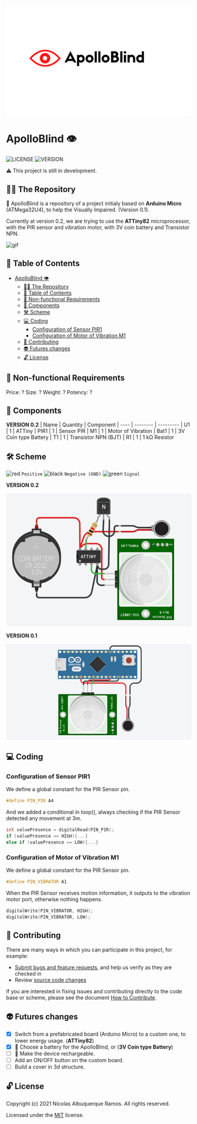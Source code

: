 ![icon](/docs/ApolloBlind.png)

# ApolloBlind 👁
![LICENSE](https://img.shields.io/github/license/Nicolas-albu/ApolloBlind?style=flat-square)
![VERSION](https://img.shields.io/github/manifest-json/v/Nicolas-albu/ApolloBlind?style=flat-square)

⚠ This project is still in development.

## 👩‍🚀 The Repository

🚀 ApolloBlind is a repository of a project initialy based on **Arduino Micro** (ATMega32U4), to help the Visually Impaired. (Version 0.1).

Currently at version 0.2, we are trying to use the **ATTiny82** microprocessor, with the PIR sensor and
vibration motor, with 3V coin battery and Transistor NPN.

![gif](https://media3.giphy.com/media/11sBLVxNs7v6WA/giphy.gif?cid=790b76114d64313ac5227152fbef63bd95f3d0176ff2f890&rid=giphy.gif&ct=g)

## 🎲 Table of Contents
- [ApolloBlind 👁](#apolloblind-)
  - [👩‍🚀 The Repository](#-the-repository)
  - [🎲 Table of Contents](#-table-of-contents)
  - [🧾 Non-functional Requirements](#-non-functional-requirements)
  - [🔌 Components](#-components)
  - [🛠 Scheme](#-scheme)
  - [💻 Coding](#-coding)
    - [Configuration of Sensor PIR1](#configuration-of-sensor-pir1)
    - [Configuration of Motor of Vibration M1](#configuration-of-motor-of-vibration-m1)
  - [🤝 Contributing](#-contributing)
  - [👽 Futures changes](#-futures-changes)
  - [🔓 License](#-license)

## 🧾 Non-functional Requirements

Price: ?
Size: ?
Weight: ?
Potency: ?

## 🔌 Components

**VERSION 0.2**
| Name | Quantity | Component 
| ---- | -------- | --------- 
| U1   | 1        | ATTiny
| PIR1 | 1        | Sensor PIR
| M1   | 1        | Motor of Vibration
| Bat1 | 1        | 3V Coin type Battery
| T1   | 1        | Transistor NPN (BJT)
| R1   | 1        | 1 kΩ Resistor 

## 🛠 Scheme

![red](https://via.placeholder.com/15/FF0000/000000?text=+) `Positive` 
![black](https://via.placeholder.com/15/000000/000000?text=+) `Negative (GND)`
![green](https://via.placeholder.com/15/008000/000000?text=+) `Signal`

**VERSION 0.2**

![scheme-2](/docs/Scheme-2.PNG)

**VERSION 0.1**

![scheme](/docs/Scheme.PNG)

## 💻 Coding 
### Configuration of Sensor PIR1

We define a global constant for the PIR Sensor pin.
```cpp
#define PIN_PIR A4
```
And we added a conditional in loop(), always checking if the PIR Sensor detected any movement at 3m.
```cpp
int valuePresence = digitalRead(PIN_PIR);
if (valuePresence == HIGH){...} 
else if (valuePresence == LOW){...}
```

### Configuration of Motor of Vibration M1

We define a global constant for the PIR Sensor pin.
```cpp
#define PIN_VIBRATOR A1
```
When the PIR Sensor receives motion information, it outputs to the vibration motor port, otherwise nothing happens.
```cpp
digitalWrite(PIN_VIBRATOR, HIGH);
digitalWrite(PIN_VIBRATOR, LOW);
```

## 🤝 Contributing

There are many ways in which you can participate in this project, for example:

* [Submit bugs and feature requests](https://github.com/Nicolas-albu/ApolloBlind/issues), and help us verify as they are checked in
* Review [source code changes](https://github.com/Nicolas/ApolloBlind/pulls)

If you are interested in fixing issues and contributing directly to the code base or scheme,
please see the document [How to Contribute](https://github.com/Nicolas-albu/ApolloBlind/wiki).

## 👽 Futures changes

- [X] Switch from a prefabricated board (Arduino Micro) to a custom one, to lower energy usage. (**ATTiny82**)
- [X] :battery: Choose a battery for the ApolloBlind, or (**3V Coin type Battery**)
- [ ] :electric_plug: Make the device rechargeable.
- [ ] Add an ON/OFF button on the custom board.
- [ ] Build a cover in 3d structure.

## 🔓 License

Copyright (c) 2021 Nícolas Albuquerque Ramos. All rights reserved.

Licensed under the [MIT](https://github.com/Nicolas-albu/ApolloBlind/blob/main/LICENSE) license.
